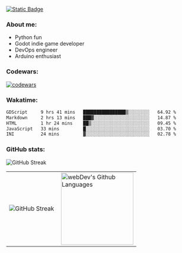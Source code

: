 [![Static Badge](https://img.shields.io/badge/Telegram-blue?style=flat&logo=telegram&link=https://t.me/sfkulagin)](https://t.me/sfkulagin)
### About me:

- Python fun
- Godot indie game developer
- DevOps engineer
- Arduino enthusiast

### Codewars:

[![codewars](https://www.codewars.com/users/talkafk/badges/large)](https://www.codewars.com/users/talkafk)

### Wakatime:

<!--START_SECTION:waka-->

```txt
GDScript     9 hrs 41 mins   ████████████████▒░░░░░░░░   64.92 %
Markdown     2 hrs 13 mins   ███▓░░░░░░░░░░░░░░░░░░░░░   14.87 %
HTML         1 hr 24 mins    ██▒░░░░░░░░░░░░░░░░░░░░░░   09.45 %
JavaScript   33 mins         █░░░░░░░░░░░░░░░░░░░░░░░░   03.70 %
INI          24 mins         ▓░░░░░░░░░░░░░░░░░░░░░░░░   02.78 %
```

<!--END_SECTION:waka-->

### GitHub stats:
![GitHub Streak](https://github-readme-stats.vercel.app/api?username=talkafk&theme=dark)
<table style="border: 0;">
  <tr>
    <td>
      <img src="https://streak-stats.demolab.com?user=talkafk&theme=dark" alt="GitHub Streak" /></a>
    </td>
    <td>
      <img height="195px" align="right" alt="webDev's Github Languages" src="https://github-readme-stats.vercel.app/api/top-langs/?username=talkafk&layout=donut&theme=dark" />
    </td>
  </tr>
</table>
